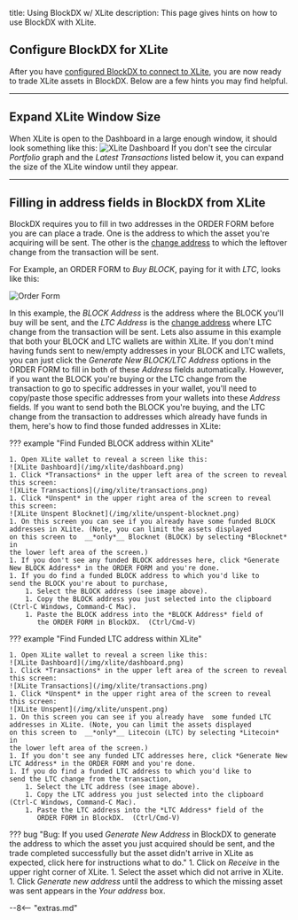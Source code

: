 title: Using BlockDX w/ XLite
description: This page gives hints on how to use BlockDX with XLite.

## Configure BlockDX for XLite
After you have [configured BlockDX to connect to XLite](/blockdx/configuration/), you are now ready to trade XLite assets in BlockDX. Below are a few hints you may find helpful.

---
## Expand XLite Window Size
When XLite is open to the Dashboard in a large enough window, it should look something
like this:
![XLite Dashboard](/img/xlite/dashboard.png)
If you don't see the circular *Portfolio* graph and the *Latest
Transactions* listed below it, you can expand the size of the XLite window
until they appear.

---
## Filling in address fields in BlockDX from XLite

BlockDX requires you to fill in two addresses in the ORDER FORM before
you are can place a trade. One is the address to which the
asset you're acquiring will be sent. The other is the
[change address](/resources/glossary/#change-address) to which the
leftover change from the transaction will be sent.

For Example, an ORDER FORM to *Buy BLOCK*, paying for it with *LTC*, looks like this:

![Order Form](/img/blockdx/make-order.png)

In this example, the *BLOCK Address* is the address where the BLOCK
       you'll buy will be sent, and the *LTC Address* is the
       [change address](/resources/glossary/#change-address) where LTC
       change from the transaction will be sent. Lets also assume in
       this example that both your BLOCK and LTC wallets are
       within XLite. If you don't mind having funds sent to new/empty addresses in your
       BLOCK and LTC wallets, you can just click the *Generate New BLOCK/LTC
       Address* options in the ORDER FORM to fill in both of these *Address* fields
       automatically. However, if you
       want the BLOCK you're buying or the LTC change from the transaction to go
       to specific addresses in your wallet, you'll
       need to copy/paste those specific addresses from your wallets into
       these *Address* fields. If you want to send both the BLOCK you're buying,
       and the LTC change from the transaction to addresses which
       already have funds in them, here's how to find those funded
       addresses in XLite:

??? example "Find Funded BLOCK address within XLite"

	1. Open XLite wallet to reveal a screen like this:
	![XLite Dashboard](/img/xlite/dashboard.png)
	1. Click *Transactions* in the upper left area of the screen to reveal this screen:
	![XLite Transactions](/img/xlite/transactions.png)
	1. Click *Unspent* in the upper right area of the screen to reveal this screen:
	![XLite Unspent Blocknet](/img/xlite/unspent-blocknet.png)
	1. On this screen you can see if you already have some funded BLOCK addresses in XLite. (Note, you can limit the assets displayed
	on this screen to  __*only*__ Blocknet (BLOCK) by selecting *Blocknet* in
	the lower left area of the screen.)
	1. If you don't see any funded BLOCK addresses here, click *Generate New BLOCK Address* in the ORDER FORM and you're done.
	1. If you do find a funded BLOCK address to which you'd like to
    send the BLOCK you're about to purchase,
		1. Select the BLOCK address (see image above).
		1. Copy the BLOCK address you just selected into the clipboard (Ctrl-C Windows, Command-C Mac).
		1. Paste the BLOCK address into the *BLOCK Address* field of
           the ORDER FORM in BlockDX.  (Ctrl/Cmd-V)

??? example "Find Funded LTC address within XLite"

	1. Open XLite wallet to reveal a screen like this:
	![XLite Dashboard](/img/xlite/dashboard.png)
	1. Click *Transactions* in the upper left area of the screen to reveal this screen:
	![XLite Transactions](/img/xlite/transactions.png)
	1. Click *Unspent* in the upper right area of the screen to reveal this screen:
	![XLite Unspent](/img/xlite/unspent.png)
	1. On this screen you can see if you already have  some funded LTC
	addresses in XLite. (Note, you can limit the assets displayed
	on this screen to  __*only*__ Litecoin (LTC) by selecting *Litecoin* in
	the lower left area of the screen.)
	1. If you don't see any funded LTC addresses here, click *Generate New LTC Address* in the ORDER FORM and you're done.
	1. If you do find a funded LTC address to which you'd like to
    send the LTC change from the transaction,
		1. Select the LTC address (see image above).
		1. Copy the LTC address you just selected into the clipboard (Ctrl-C Windows, Command-C Mac).
		1. Paste the LTC address into the *LTC Address* field of the
           ORDER FORM in BlockDX.  (Ctrl/Cmd-V)


??? bug "Bug: If you used *Generate New Address* in BlockDX to generate the address to which the asset you just acquired should be sent, and the trade completed successfully but the asset didn't arrive in XLite as expected, click here for instructions what to do."
	1. Click on *Receive* in the upper right corner of XLite.
	1. Select the asset which did not arrive in XLite.
	1. Click *Generate new address* until the address to which the
       missing asset was sent appears in the *Your address* box.







<script type="text/javascript">
// read instructions for related links in ../snippets/extras.md
var relatedLinks = [];
</script>

--8<-- "extras.md"





